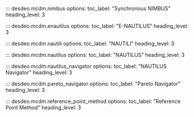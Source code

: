 ::: desdeo.mcdm.nimbus
    options:
        toc_label: "Synchronous NIMBUS"
        heading_level: 3

::: desdeo.mcdm.enautilus
    options:
        toc_label: "E-NAUTILUS"
        heading_level: 3

::: desdeo.mcdm.nautili
    options:
        toc_label: "NAUTILI"
        heading_level: 3

::: desdeo.mcdm.nautilus
    options:
        toc_label: "NAUTILUS"
        heading_level: 3

::: desdeo.mcdm.nautilus_navigator
    options:
        toc_label: "NAUTILUS Navigator"
        heading_level: 3

::: desdeo.mcdm.pareto_navigator
    options:
        toc_label: "Pareto Navigator"
        heading_level: 3

::: desdeo.mcdm.reference_point_method
    options:
        toc_label: "Reference Point Method"
        heading_level: 3
